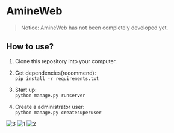 # AmineWeb
> Notice: AmineWeb has not been completely developed yet.

## How to use?

1. Clone this repository into your computer.

2. Get dependencies(recommend):\
`pip install -r requirements.txt`

3. Start up:\
` python manage.py runserver `

4. Create a administrator user:\
` python manage.py createsuperuser `

![3](https://user-images.githubusercontent.com/62722834/128606868-ff94e4a4-3c50-4cac-9a69-04403ba1e4e5.PNG)
![1](https://user-images.githubusercontent.com/62722834/128606856-520bc437-f298-4302-a89c-913bcd3ea50b.PNG)
![2](https://user-images.githubusercontent.com/62722834/128606866-fc17f4fb-41d7-4780-957e-9e18469ff8e8.PNG)
